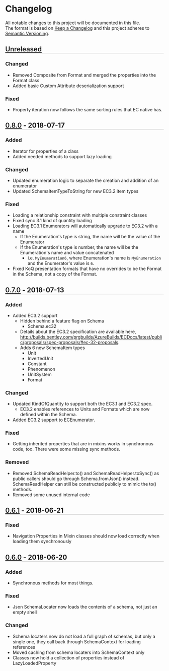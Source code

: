 # Changelog
All notable changes to this project will be documented in this file.  
The format is based on [Keep a Changelog](http://keepachangelog.com/en/1.0.0/)
and this project adheres to [Semantic Versioning](http://semver.org/spec/v2.0.0.html).

## [Unreleased]
### Changed
- Removed Composite from Format and merged the properties into the Format class
- Added basic Custom Attribute deserialization support

### Fixed
- Property iteration now follows the same sorting rules that EC native has.

## [0.8.0]  -  2018-07-17
### Added
- Iterator for properties of a class
- Added needed methods to support lazy loading

### Changed
- Updated enumeration logic to separate the creation and addition of an enumerator
- Updated SchemaItemTypeToString for new EC3.2 item types

### Fixed
- Loading a relationship constraint with multiple constraint classes
- Fixed sync 3.1 kind of quantity loading
- Loading EC3.1 Enumerators will automatically upgrade to EC3.2 with a name
  - If the Enumeration's type is string, the name will be the value of the Enumerator
  - If the Enumeration's type is number, the name will be the Enumeration's name and value concatenated
    - i.e. `MyEnumeration6`, where Enumeration's name is `MyEnumeration` and the Enumerator's value is `6`.
- Fixed KoQ presentation formats that have no overrides to be the Format in the Schema, not a copy of the Format.

## [0.7.0]  -  2018-07-13
### Added
- Added EC3.2 support
  - Hidden behind a feature flag on Schema
    - Schema.ec32
  - Details about the EC3.2 specification are available here, http://builds.bentley.com/prgbuilds/AzureBuilds/ECDocs/latest/public/proposals/spec-proposals/#ec-32-proposals.
  - Adds 6 new SchemaItem types
    - Unit
    - InvertedUnit
    - Constant
    - Phenomenon
    - UnitSystem
    - Format

### Changed
- Updated KindOfQuantity to support both the EC3.1 and EC3.2 spec.
  - EC3.2 enables references to Units and Formats which are now defined within the Schema.
- Added EC3.2 support to ECEnumerator.

### Fixed
- Getting inherited properties that are in mixins works in synchronous code, too. There were some missing sync methods.

### Removed
- Removed SchemaReadHelper.to() and SchemaReadHelper.toSync() as public callers should go through Schema.fromJson() instead. SchemaReadHelper can still be constructed publicly to mimic the to() methods.
- Removed some unused internal code

## [0.6.1]  -  2018-06-21
### Fixed

- Navigation Properties in Mixin classes should now load correctly when loading them synchronously

## [0.6.0]  -  2018-06-20
### Added
- Synchronous methods for most things.

### Fixed
- Json SchemaLocater now loads the contents of a schema, not just an empty shell

### Changed
- Schema locaters now do not load a full graph of schemas, but only a single one, they call back through SchemaContext for loading references
- Moved caching from schema locaters into SchemaContext only
- Classes now hold a collection of properties instead of LazyLoadedProperty

[Unreleased]: https://tfs.bentley.com/tfs/ProductLine/Platform%20Technology/ECSchema%20Editor/_git/ec-js/branches?_a=commits&baseVersion=GT0.8.0&targetVersion=GBmaster
[0.8.0]: https://tfs.bentley.com/tfs/ProductLine/Platform%20Technology/ECSchema%20Editor/_git/ec-js/branches?_a=commits&baseVersion=GT0.7.0&targetVersion=GT0.8.0
[0.7.0]: https://tfs.bentley.com/tfs/ProductLine/Platform%20Technology/ECSchema%20Editor/_git/ec-js/branches?_a=commits&baseVersion=GT0.6.1&targetVersion=GT0.7.0
[0.6.1]: https://tfs.bentley.com/tfs/ProductLine/Platform%20Technology/ECSchema%20Editor/_git/ec-js/branches?_a=commits&baseVersion=GT0.6.0&targetVersion=GT0.6.1
[0.6.0]: https://tfs.bentley.com/tfs/ProductLine/Platform%20Technology/ECSchema%20Editor/_git/ec-js/branches?_a=commits&baseVersion=GT0.5.3&targetVersion=GT0.6.0
[0.5.3]: https://tfs.bentley.com/tfs/ProductLine/Platform%20Technology/ECSchema%20Editor/_git/ec-js/branches?_a=commits&baseVersion=GT0.5.2&targetVersion=GT0.5.3
[0.5.2]: https://tfs.bentley.com/tfs/ProductLine/Platform%20Technology/ECSchema%20Editor/_git/ec-js/branches?_a=commits&baseVersion=GT0.5.1&targetVersion=GT0.5.2
[0.5.1]: https://tfs.bentley.com/tfs/ProductLine/Platform%20Technology/ECSchema%20Editor/_git/ec-js/branches?_a=commits&baseVersion=GT0.5.0&targetVersion=GT0.5.1
[0.5.0]: https://tfs.bentley.com/tfs/ProductLine/Platform%20Technology/ECSchema%20Editor/_git/ec-js/branches?_a=commits&baseVersion=GT0.0.1&targetVersion=GT0.5.0

<!-- This is a slightly better formatting in the VSCode markdown preview: -->
<style>
  h2 > a { font-weight: 600; }
  h2::after { content:''; display: block; border-bottom: 1px solid currentColor; opacity: .25 }
</style>

